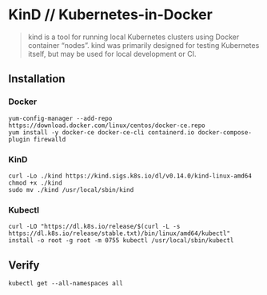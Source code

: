 # KinD // Kubernetes-in-Docker

> kind is a tool for running local Kubernetes clusters using Docker container “nodes”.
kind was primarily designed for testing Kubernetes itself, but may be used for local development or CI.

## Installation

### Docker

```shell
yum-config-manager --add-repo https://download.docker.com/linux/centos/docker-ce.repo
yum install -y docker-ce docker-ce-cli containerd.io docker-compose-plugin firewalld
```

### KinD

```shell
curl -Lo ./kind https://kind.sigs.k8s.io/dl/v0.14.0/kind-linux-amd64
chmod +x ./kind
sudo mv ./kind /usr/local/sbin/kind
```

### Kubectl

```shell
curl -LO "https://dl.k8s.io/release/$(curl -L -s https://dl.k8s.io/release/stable.txt)/bin/linux/amd64/kubectl"
install -o root -g root -m 0755 kubectl /usr/local/sbin/kubectl
```

## Verify

```shell
kubectl get --all-namespaces all
```
